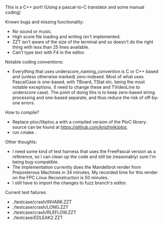 This is a C++ port! (Using a pascal-to-C translator and some manual coding)

Known bugs and missing functionality:
- No sound or music.
- High score file loading and writing isn't implemented.
- ZZT isn't aware of the size of the terminal and so doesn't do the right thing with less than 25 lines available.
- Can't type text with F4 in the editor.

Notable coding conventions:
- Everything that uses underscore_naming_convention is C or C++ based and (unless otherwise marked) zero-indexed. Most of what uses PascalCase is one-based, with TBoard, TStat etc. being the most notable exceptions. (I need to change these and TVideoLine to underscore case). The point of doing this is to keep zero-based string processing and one-based separate, and thus reduce the risk of off-by-one errors.

How to compile?
- Replace ptoc/libptoc.a with a compiled version of the PtoC library: source can be found at https://github.com/knizhnik/ptoc
- run cmake .

Other thoughts:
- I need some kind of test harness that uses the FreePascal version as a reference, so I can clean up the code and still be (reasonably) sure I'm being bug-compatible.
- The implementation currently does the Mandelbrot render from Preposterous Machines in 34 minutes. My recorded time for this render on the FPC Linux Reconstruction is 50 minutes.
- I still have to import the changes to fuzz branch's editor.

Current test failures:
- ./testcase/crash/INVAR6.ZZT
- ./testcase/crash/LONG.ZZT
- ./testcase/crash/RLEFLOW.ZZT
- ./testcase/EDLEAK2.ZZT
